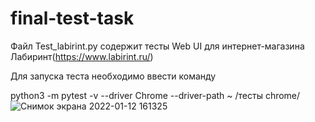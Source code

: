 # final-test-task
Файл  Test_labirint.py содержит тесты Web UI для интернет-магазина Лабиринт(https://www.labirint.ru/)

Для запуска теста необходимо ввести  команду

python3 -m pytest -v --driver Chrome --driver-path ~ /тесты chrome/
![Снимок экрана 2022-01-12 161325](https://user-images.githubusercontent.com/88267502/149148238-9bcddb21-fbf9-4b38-8891-6895f96f68de.jpg)
